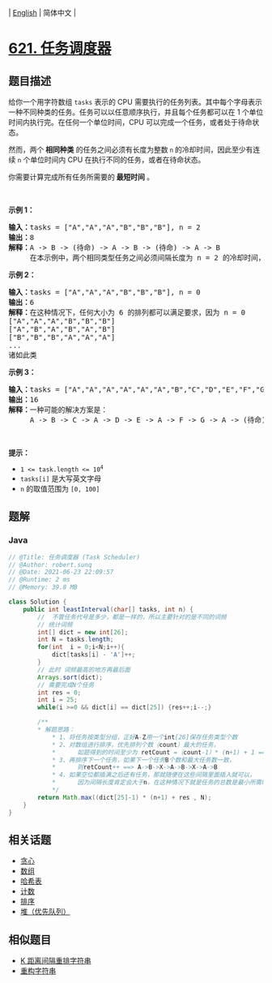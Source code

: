 
| [English](README_EN.md) | 简体中文 |

# [621. 任务调度器](https://leetcode.cn//problems/task-scheduler/)

## 题目描述

<p>给你一个用字符数组 <code>tasks</code> 表示的 CPU 需要执行的任务列表。其中每个字母表示一种不同种类的任务。任务可以以任意顺序执行，并且每个任务都可以在 1 个单位时间内执行完。在任何一个单位时间，CPU 可以完成一个任务，或者处于待命状态。</p>

<p>然而，两个<strong> 相同种类</strong> 的任务之间必须有长度为整数<strong> </strong><code>n</code><strong> </strong>的冷却时间，因此至少有连续 <code>n</code> 个单位时间内 CPU 在执行不同的任务，或者在待命状态。</p>

<p>你需要计算完成所有任务所需要的<strong> 最短时间</strong> 。</p>

<p> </p>

<p><strong>示例 1：</strong></p>

<pre>
<strong>输入：</strong>tasks = ["A","A","A","B","B","B"], n = 2
<strong>输出：</strong>8
<strong>解释：</strong>A -> B -> (待命) -> A -> B -> (待命) -> A -> B
     在本示例中，两个相同类型任务之间必须间隔长度为 n = 2 的冷却时间，而执行一个任务只需要一个单位时间，所以中间出现了（待命）状态。 </pre>

<p><strong>示例 2：</strong></p>

<pre>
<strong>输入：</strong>tasks = ["A","A","A","B","B","B"], n = 0
<strong>输出：</strong>6
<strong>解释：</strong>在这种情况下，任何大小为 6 的排列都可以满足要求，因为 n = 0
["A","A","A","B","B","B"]
["A","B","A","B","A","B"]
["B","B","B","A","A","A"]
...
诸如此类
</pre>

<p><strong>示例 3：</strong></p>

<pre>
<strong>输入：</strong>tasks = ["A","A","A","A","A","A","B","C","D","E","F","G"], n = 2
<strong>输出：</strong>16
<strong>解释：</strong>一种可能的解决方案是：
     A -> B -> C -> A -> D -> E -> A -> F -> G -> A -> (待命) -> (待命) -> A -> (待命) -> (待命) -> A
</pre>

<p> </p>

<p><strong>提示：</strong></p>

<ul>
	<li><code>1 <= task.length <= 10<sup>4</sup></code></li>
	<li><code>tasks[i]</code> 是大写英文字母</li>
	<li><code>n</code> 的取值范围为 <code>[0, 100]</code></li>
</ul>


## 题解


### Java

```Java
// @Title: 任务调度器 (Task Scheduler)
// @Author: robert.sunq
// @Date: 2021-06-23 22:09:57
// @Runtime: 2 ms
// @Memory: 39.8 MB

class Solution {
    public int leastInterval(char[] tasks, int n) {
        //  不管任务代号是多少，都是一样的，所以主要针对的是不同的词频
        // 统计词频
        int[] dict = new int[26];
        int N = tasks.length;
        for(int  i = 0;i<N;i++){
            dict[tasks[i] - 'A']++;
        }
        // 此时 词频最高的地方再最后面
        Arrays.sort(dict);
        // 需要完成N个任务
        int res = 0;
        int i = 25;
        while(i >=0 && dict[i] == dict[25]) {res++;i--;}

        /**
        * 解题思路：
            * 1、将任务按类型分组，正好A-Z用一个int[26]保存任务类型个数
            * 2、对数组进行排序，优先排列个数（count）最大的任务，
            *      如题得到的时间至少为 retCount =（count-1）* (n+1) + 1 ==> A->X->X->A->X->X->A(X为其他任务或者待命)
            * 3、再排序下一个任务，如果下一个任务B个数和最大任务数一致，
            *      则retCount++ ==> A->B->X->A->B->X->A->B
            * 4、如果空位都插满之后还有任务，那就随便在这些间隔里面插入就可以，
            *      因为间隔长度肯定会大于n，在这种情况下就是任务的总数是最小所需时间 
            */
        return Math.max((dict[25]-1) * (n+1) + res , N);
    }
}
```



## 相关话题

- [贪心](https://leetcode.cn//tag/greedy)
- [数组](https://leetcode.cn//tag/array)
- [哈希表](https://leetcode.cn//tag/hash-table)
- [计数](https://leetcode.cn//tag/counting)
- [排序](https://leetcode.cn//tag/sorting)
- [堆（优先队列）](https://leetcode.cn//tag/heap-priority-queue)

## 相似题目


- [K 距离间隔重排字符串](../rearrange-string-k-distance-apart/README.md)
- [重构字符串](../reorganize-string/README.md)

